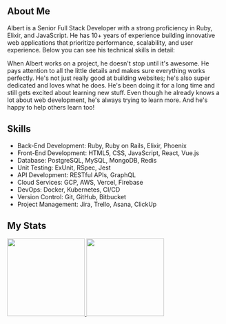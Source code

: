 ## About Me

Albert is a Senior Full Stack Developer with a strong proficiency in Ruby, Elixir, and JavaScript. He has 10+ years of experience building innovative web applications that prioritize performance, scalability, and user experience. Below you can see his technical skills in detail:

When Albert works on a project, he doesn't stop until it's awesome. He pays attention to all the little details and makes sure everything works perfectly. He's not just really good at building websites; he's also super dedicated and loves what he does. He's been doing it for a long time and still gets excited about learning new stuff. Even though he already knows a lot about web development, he's always trying to learn more. And he's happy to help others learn too!

## Skills

- Back-End Development: Ruby, Ruby on Rails, Elixir, Phoenix
- Front-End Development: HTML5, CSS, JavaScript, React, Vue.js
- Database: PostgreSQL, MySQL, MongoDB, Redis
- Unit Testing: ExUnit, RSpec, Jest
- API Development: RESTful APIs, GraphQL
- Cloud Services: GCP, AWS, Vercel, Firebase
- DevOps: Docker, Kubernetes, CI/CD
- Version Control: Git, GitHub, Bitbucket
- Project Management: Jira, Trello, Asana, ClickUp

## My Stats

<p>
<a href="https://github.com/albertarcuri">
  <img height="180em" src="https://github-readme-stats-eight-theta.vercel.app/api?username=smiledev1230&show_icons=true&theme=algolia&include_all_commits=true&count_private=true"/>
  <img height="180em" src="https://github-readme-stats-eight-theta.vercel.app/api/top-langs/?username=albertarcuri&layout=compact&langs_count=8&theme=algolia"/>
</a>
</p>

